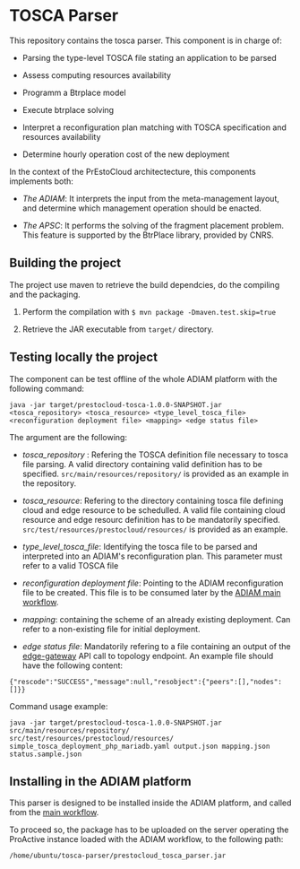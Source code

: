 # TOSCA Parser

This repository contains the tosca parser. This component is in charge of:

- Parsing the type-level TOSCA file stating an application to be parsed

- Assess computing resources availability

- Programm a Btrplace model

- Execute btrplace solving

- Interpret a reconfiguration plan matching with TOSCA specification and resources availability

- Determine hourly operation cost of the new deployment

In the context of the PrEstoCloud architectecture, this components implements both:

- *The ADIAM*: It interprets the input from the meta-management layout, and determine which management operation should be enacted.

- *The APSC*: It performs the solving of the fragment placement problem. This feature is supported by the BtrPlace library, provided by CNRS.

## Building the project

The project use maven to retrieve the build dependcies, do the compiling and the packaging.

1. Perform the compilation with `$ mvn package -Dmaven.test.skip=true`

2. Retrieve the JAR executable from `target/` directory.

## Testing locally the project

The component can be test offline of the whole ADIAM platform with the following command:

```
java -jar target/prestocloud-tosca-1.0.0-SNAPSHOT.jar <tosca_repository> <tosca_resource> <type_level_tosca_file> <reconfiguration deployment file> <mapping> <edge status file>
```

The argument are the following:

- *tosca_repository* : Refering the TOSCA definition file necessary to tosca file parsing. A valid directory containing valid definition has to be specified. `src/main/resources/repository/` is provided as an example in the repository.

- *tosca_resource*: Refering to the directory containing tosca file defining cloud and edge resource to be schedulled. A valid file containing cloud resource and edge resourc definition has to be mandatorily specified. `src/test/resources/prestocloud/resources/` is provided as an example.

- *type_level_tosca_file*: Identifying the tosca file to be parsed and interpreted into an ADIAM's reconfiguration plan. This parameter must refer to a valid TOSCA file

- *reconfiguration deployment file*: Pointing to the ADIAM reconfiguration file to be created. This file is to be consumed later by the [ADIAM main workflow](https://gitlab.com/prestocloud-project/adiam-workflows).

- *mapping*: containing the scheme of an already existing deployment. Can refer to a non-existing file for initial deployment.

- *edge status file*: Mandatorily refering to a file containing an output of the [edge-gateway](https://gitlab.com/prestocloud-project/edge-gateway/tree/master) API call to topology endpoint. An example file should have the following content:
```
{"rescode":"SUCCESS","message":null,"resobject":{"peers":[],"nodes":[]}}

```

Command usage example:
```
java -jar target/prestocloud-tosca-1.0.0-SNAPSHOT.jar  src/main/resources/repository/ src/test/resources/prestocloud/resources/ simple_tosca_deployment_php_mariadb.yaml output.json mapping.json status.sample.json
```

## Installing in the ADIAM platform

This parser is designed to be installed inside the ADIAM platform, and called from the [main workflow](https://gitlab.com/prestocloud-project/adiam-workflows).

To proceed so, the package has to be uploaded on the server operating the ProActive instance loaded with the ADIAM workflow, to the following path:
```
/home/ubuntu/tosca-parser/prestocloud_tosca_parser.jar
```
